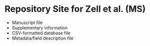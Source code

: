 # Repository Site for Zell et al. (MS)

- Manuscript file
- Supplementary information
- CSV-formatted database file
- Metadata/field description file
